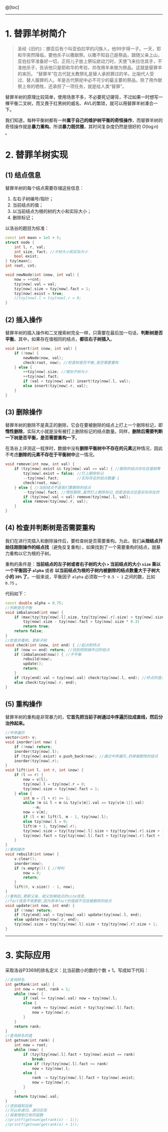 @[toc]

--- 
# 1. 替罪羊树简介
> 圣经《旧约》：挪亚后有个叫亚伯拉罕的闪族人，他99岁得一子。一天，耶和华突然降临，要他杀子以撒献祭。以撒不知自己是祭品，跟随父亲上山，亚伯拉罕准备好一切，正将儿子放上祭坛欲动刀时，天使飞来拉住其手，不准他杀子，告诉他只是耶和华的考验，并改用羊来做为祭品。这就是替罪羊的来历。
> <b></b>
> “替罪羊”在古代犹太教祭礼是替人承担罪过的羊。比喻代人受过、替人服罪的人。羊是古代祭祀中必不可少的最主要的祭品，除了用作献祭上帝的牺牲，还承担了一项任务，就是给人类“替罪”。


替罪羊树的原理比较简单，使用场景不多，不必要死记硬背，不过如果一时想写一棵平衡二叉树，而又畏于红黑树的威名、AVL的繁琐，就可以用替罪羊树凑合一下。

我们知道，每种平衡树都有一种**属于自己的维护树平衡的奇怪操作**，而替罪羊树的奇怪操作就是**暴力重构**。所谓**暴力既优雅**，其时间复杂度仍然是很好的 $O(\log n)$ 。


# 2. 替罪羊树实现
## (1) 结点信息
替罪羊树的每个结点需要存储这些信息：
1. 左右子树编号/指针；
2. 当前结点的值；
3. 以当前结点为根的树的大小和实际大小；
4. 删除标记；

以洛谷的题目为标准：
```cpp
const int maxn = 1e5 + 5;
struct node {
	int l, r, val;
	int size, fact; //子树大小和实际大小
	bool exist;
} tzy[maxn];
int root, cnt;

void newNode(int &now, int val) {
	now = ++cnt;
	tzy[now].val = val;
	tzy[now].size = tzy[now].fact = 1;
	tzy[now].exist = true;
	//tzy[now].l = tzy[now].r = 0;
}
```
## (2) 插入操作
替罪羊树的插入操作和二叉搜索树完全一样，只需要在最后加一句话，**判断树是否平衡**。其中，如果存在值相同的结点，**都往右子树插入**。
```cpp
void insert(int &now, int val) {
	if (!now) {
		newNode(now, val);
		check(root, now); //检查树是否平衡,是否需要重构
	} else {
		++tzy[now].size; //增加子树大小
		++tzy[now].fact;
		if (val < tzy[now].val) insert(tzy[now].l, val);
		else insert(tzy[now].r, val);
	}
}
```
## (3) 删除操作
替罪羊树的删除不是真正的删除，它会在要被删除的结点上打上一个删除标记，即**惰性删除**，实际大小就是没有被打上删除标记的结点数量。同样，**删除后需要判断一下树是否平衡，是否需要重构一下**。

在洛谷上评测这一程序时，数据中没有**删除平衡树中不存在的元素**这种情况，因此不考虑**删除的元素不存在于平衡树中**这一情况。
```cpp
void remove(int now, int val) {
	if (tzy[now].exist && tzy[now].val == val) { //删除的结点存在且值相等
		tzy[now].exist = false; //打上删除标记
		--tzy[now].fact;        //实际存在的结点数量-1
		check(root, now);
	} else { //当前结点不是我们要删除的结点 
		--tzy[now].fact; //惰性删除,虽然打上删除标记,但是该结点还是实际存在的
		if (tzy[now].val < val) remove(tzy[now].l, val);
		else remove(tzy[now].r, val);
	}
}
```
## (4) 检查并判断树是否需要重构
我们在进行完插入和删除操作后，要检查树是否需要重构。为此，我们**从根结点开始往刚刚操作的结点找**（避免反复重构），如果找到了一个需要重构的结点，就暴力重构以它为根的子树。

重构的条件是：**当前结点的左子树或者右子树的大小 `>` 当前结点的大小 `size` 乘以一个平衡因子 `alpha`** 或者 **以当前结点为根的子树内被删除的结点数量大于子树大小的 `30%` 了**。一般来说，平衡因子 `alpha` 必须取一个 `0.5 ~ 1` 之间的数，比如 `0.75` 。

代码如下：
```cpp
const double alpha = 0.75;
//判断是否平衡
void imbalanced(int now) {
	if (max(tzy[tzy[now].l].size, tzy[tzy[now].r].size) > tzy[now].size * alpha ||
		tzy[now].size - tzy[now].fact > tzy[now].size * 0.3)
		return true;
	return false;
}
//检查并重构、更新子树
void check(int &now, int end) { //起点和终点
	if (now == end) return; //找到刚刚操作过的结点
	if (imbalanced(now)) { //不平衡
		rebuild(now); 
		update();
		return;
	}
	if (tzy[end].val < tzy[now].val) check(tzy[now].l, end); //终点的值小于当前结点的值
	else check(tzy[now].r, end);
}
```
## (5) 重构操作
替罪羊树的重构是非常暴力的，**它首先把当前子树通过中序遍历拉成直线，然后分治拎起来。**
```cpp
//中序遍历
vector<int> v;
void inorder(int now) {
	if (!now) return;
	inorder(tzy[now].l);
	if (tzy[now].exist) v.push_back(now); //通过中序遍历,扔掉被删除的结点
	inorder(tzy[now].r);
}
void lift(int l, int r, int &now) {
	if (l == r) { 
		now = v[l];
		tzy[now].l = tzy[now].r = 0;
		tzy[now].size = tzy[now].fact = 1;
	} else {
		int m = (l + r) >> 1;
		while (m && l < m && tzy[v[m]].val == tzy[v[m-1]].val)	
			--m;
		now = v[m];
		if (l < m) lift(l, m - 1, tzy[now].l);
		else tzy[now].l = 0;
		lift(m + 1, tzy[now].r);
		tzy[now].size = tzy[tzy[now].l].size + tzy[tzy[now].r].size + 1;
		tzy[now].fact = tzy[tzy[now].l].fact + tzy[tzy[now].r].fact + 1;
	}
}
//重构操作
void rebuild(int &now) {
	v.clear();
	inorder(now);
	if (v.empty()) { //特判
		now = 0;
		return;
	}
	lift(0, v.size() - 1, now);
}
//重构后,更新父亲、祖父到根结点的size信息,
//fact信息不用更新,因为原本fact的值就不包括被删除的结点
void update(int now, int end) {
	if (!now) return;
	if (tzy[end].val < tzy[now].val) update(tzy[now].l, end);
	else update(tzy[now].r, end);
	tzy[now].size = tzy[tzy[now].l].size + tzy[tzy[now].r].size + 1;
}
```

---
# 3. 实际应用
采取洛谷P3369的排名定义：比当前数小的数的个数 + 1。写成如下代码：
```cpp
//查询排名
int getRank(int val) {
	int now = root, rank = 1;
	while (now) {
		if (val <= tzy[now].val) now = tzy[now].l;
		else {
			rank += tzy[now].exist + tzy[tzy[now].l].fact;
			now = tzy[now].r;
		}
	}
	return rank;
}
//查询排名的值
int getnum(int rank) {
	int now = root;
	while (now) {
		if (tzy[tzy[now].l].fact + tzy[now].exist == rank)
			break;
		else if (tzy[tzy[now].l].fact >= rank)
			now = tzy[now].l;
		else {
			rank -= tzy[tzy[now].l].fact + tzy[now].exist;
			now = tzy[now].r;
		}
	}
	return tzy[now].val;
}
//求前缀和后继
//可以非递归、递归实现
//或者借助已有的函数
//printf(getnum(getrank(x) - 1));
//printf(getnum(getrank(x) + 1));
```

